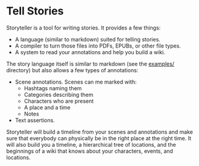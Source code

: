 # Tell Stories #

Storyteller is a tool for writing stories. It provides a few things:

- A language (similar to markdown) suited for telling stories.
- A compiler to turn those files into PDFs, EPUBs, or other file types.
- A system to read your annotations and help you build a wiki.

The story language itself is similar to markdown (see the [examples/](https://github.com/Soares/Storyteller.hs/tree/master/examples/Doc.story) directory)
but also allows a few types of annotations:

- Scene annotations. Scenes can me marked with:
  - Hashtags naming them
  - Categories describing them
  - Characters who are present
  - A place and a time
  - Notes
- Text assertions.

Storyteller will build a timeline from your scenes and annotations and make sure
that everybody can physically be in the right place at the right time. It will
also build you a timeline, a hierarchical tree of locations, and the beginnings
of a wiki that knows about your characters, events, and locations.
